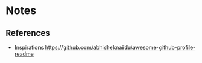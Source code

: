 # Notes

## References

- Inspirations https://github.com/abhisheknaiidu/awesome-github-profile-readme